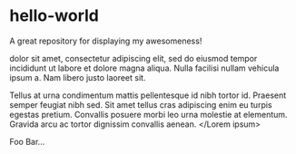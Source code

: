 # hello-world
A great repository for displaying my awesomeness!

<Lorem ipsum> dolor sit amet, consectetur adipiscing elit, sed do eiusmod tempor incididunt ut labore et dolore magna aliqua.
Nulla facilisi nullam vehicula ipsum a.
Nam libero justo laoreet sit.

Tellus at urna condimentum mattis pellentesque id nibh tortor id.
Praesent semper feugiat nibh sed.
Sit amet tellus cras adipiscing enim eu turpis egestas pretium.
Convallis posuere morbi leo urna molestie at elementum.
Gravida arcu ac tortor dignissim convallis aenean.
</Lorem ipsum>

Foo Bar...
